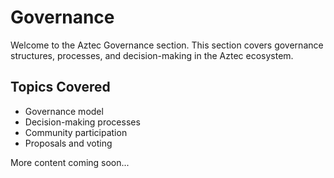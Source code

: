 # Governance

Welcome to the Aztec Governance section. This section covers governance structures, processes, and decision-making in the Aztec ecosystem.

## Topics Covered

- Governance model
- Decision-making processes
- Community participation
- Proposals and voting

More content coming soon...
